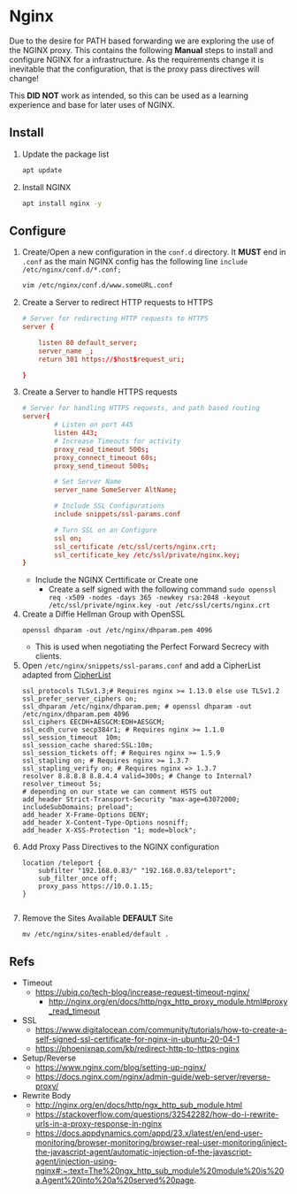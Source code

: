 # Nginx
Due to the desire for PATH based forwarding we are exploring the use of the NGINX proxy. This contains the following **Manual** steps to install and configure NGINX for a infrastructure. As the requirements change it is inevitable that the configuration, that is the proxy pass directives will change! 

This **DID NOT** work as intended, so this can be used as a learning experience and base for later uses of NGINX.
 ## Install
1. Update the package list
    ```sh
    apt update
    ```
2. Install NGINX
    ```sh
    apt install nginx -y
    ```
## Configure 
1. Create/Open a new configuration in the ```conf.d``` directory. It **MUST** end in ```.conf``` as the main NGINX config has the following line ```include /etc/nginx/conf.d/*.conf;``` 
    ```sh
    vim /etc/nginx/conf.d/www.someURL.conf
    ```
2. Create a Server to redirect HTTP requests to HTTPS 
    ```conf
    # Server for redirecting HTTP requests to HTTPS
    server {

        listen 80 default_server;
        server_name _;
        return 301 https://$host$request_uri;

    }
    ```
3. Create a Server to handle HTTPS requests 
    ```conf
    # Server for handling HTTPS requests, and path based routing
    server{
            # Listen on port 445
            listen 443;
            # Increase Timeouts for activity
            proxy_read_timeout 500s;
            proxy_connect_timeout 60s;
            proxy_send_timeout 500s;

            # Set Server Name
            server_name SomeServer AltName;          

            # Include SSL Configurations
            include snippets/ssl-params.conf

            # Turn SSL on an Configure
            ssl on;
            ssl_certificate /etc/ssl/certs/nginx.crt;
            ssl_certificate_key /etc/ssl/private/nginx.key;
    }
    ```
    * Include the NGINX Certtificate or Create one 
      * Create a self signed with the following command ```sudo openssl req -x509 -nodes -days 365 -newkey rsa:2048 -keyout /etc/ssl/private/nginx.key -out /etc/ssl/certs/nginx.crt```
4. Create a Diffie Hellman Group with OpenSSL
    ```
    openssl dhparam -out /etc/nginx/dhparam.pem 4096
    ```
    * This is used when negotiating the Perfect Forward Secrecy with clients.
5. Open ```/etc/nginx/snippets/ssl-params.conf``` and add a CipherList adapted from [CipherList](https://cipherlist.eu/)
    ```
    ssl_protocols TLSv1.3;# Requires nginx >= 1.13.0 else use TLSv1.2
    ssl_prefer_server_ciphers on;
    ssl_dhparam /etc/nginx/dhparam.pem; # openssl dhparam -out /etc/nginx/dhparam.pem 4096
    ssl_ciphers EECDH+AESGCM:EDH+AESGCM;
    ssl_ecdh_curve secp384r1; # Requires nginx >= 1.1.0
    ssl_session_timeout  10m;
    ssl_session_cache shared:SSL:10m;
    ssl_session_tickets off; # Requires nginx >= 1.5.9
    ssl_stapling on; # Requires nginx >= 1.3.7
    ssl_stapling_verify on; # Requires nginx => 1.3.7
    resolver 8.8.8.8 8.8.4.4 valid=300s; # Change to Internal?
    resolver_timeout 5s;
    # depending on our state we can comment HSTS out
    add_header Strict-Transport-Security "max-age=63072000; includeSubDomains; preload";
    add_header X-Frame-Options DENY;
    add_header X-Content-Type-Options nosniff;
    add_header X-XSS-Protection "1; mode=block";
    ```
6. Add Proxy Pass Directives to the NGINX configuration
    ```
    location /teleport {
        subfilter "192.168.0.83/" "192.168.0.83/teleport";
        sub_filter_once off;
        proxy_pass https://10.0.1.15;
    }
        
    ```
7. Remove the Sites Available **DEFAULT** Site
    ```
    mv /etc/nginx/sites-enabled/default .
    ```


## Refs
* Timeout
  * https://ubiq.co/tech-blog/increase-request-timeout-nginx/
    * http://nginx.org/en/docs/http/ngx_http_proxy_module.html#proxy_read_timeout
* SSL
  * https://www.digitalocean.com/community/tutorials/how-to-create-a-self-signed-ssl-certificate-for-nginx-in-ubuntu-20-04-1
  * https://phoenixnap.com/kb/redirect-http-to-https-nginx
* Setup/Reverse
  * https://www.nginx.com/blog/setting-up-nginx/
  * https://docs.nginx.com/nginx/admin-guide/web-server/reverse-proxy/
* Rewrite Body
  * http://nginx.org/en/docs/http/ngx_http_sub_module.html
  * https://stackoverflow.com/questions/32542282/how-do-i-rewrite-urls-in-a-proxy-response-in-nginx 
  * https://docs.appdynamics.com/appd/23.x/latest/en/end-user-monitoring/browser-monitoring/browser-real-user-monitoring/inject-the-javascript-agent/automatic-injection-of-the-javascript-agent/injection-using-nginx#:~:text=The%20ngx_http_sub_module%20module%20is%20a,Agent%20into%20a%20served%20page. 
